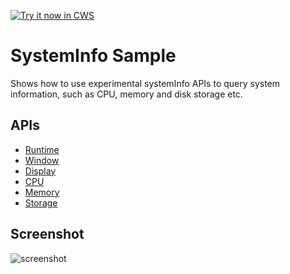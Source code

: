 <a target="_blank" href="https://chrome.google.com/webstore/detail/lfkebofdngpbnooppdhiibpdpepgjoch">![Try it now in CWS](https://raw.github.com/GoogleChrome/chrome-app-samples/master/tryitnowbutton.png "Click here to install this sample from the Chrome Web Store")</a>


# SystemInfo Sample

Shows how to use experimental systemInfo APIs to query system information, such
as CPU, memory and disk storage etc. 

## APIs
* [Runtime](http://developer.chrome.com/apps/app.runtime.html)
* [Window](http://developer.chrome.com/apps/app.window.html)
* [Display](http://developer.chrome.com/apps/system_display.html)
* [CPU](http://developer.chrome.com/apps/system_cpu.html)
* [Memory](http://developer.chrome.com/apps/system_memory.html)
* [Storage](http://developer.chrome.com/apps/system_storage.html)

## Screenshot

![screenshot](/apps/samples/systemInfo/assets/screenshot_1280_800.png)

